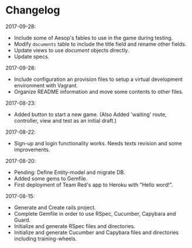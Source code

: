 # Changelog

2017-09-28:
- Include some of Aesop's fables to use in the game during testing.
- Modify `documents` table to include the title field and rename other fields.
- Update views to use _document_ objects directly.
- Update specs.

2017-09-28:
- Include configuration an provision files to setup a virtual development
  environment with Vagrant.
- Organize README information and move some contents to other files.

2017-08-23:
- Added button to start a new game. (Also Added 'waiting' route, controller,
  view and test as an initial draft.)

2017-08-22:
- Sign-up and login functionality works. Needs texts revision and some
  improvements.

2017-08-20:
- Pending: Define Entity-model and migrate DB.
- Added some gems to Gemfile.
- First deployment of Team Red's app to Heroku with "Hello word!".

2017-08-15:
- Generate and Create rails project.
- Complete Gemfile in order to use RSpec, Cucumber, Capybara and Guard.
- Initialize and generate RSpec files and directories.
- Initialize and generate Cucumber and Capybara files and directories including
  training-wheels.
